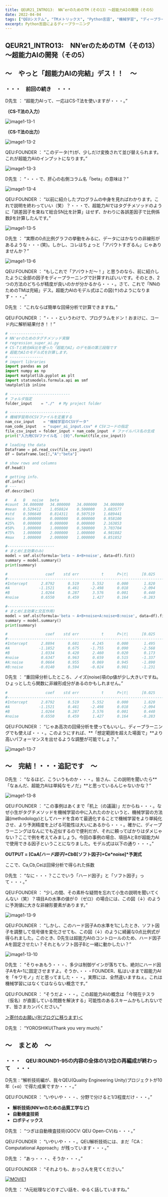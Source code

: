 ```yaml
---
title: QEUR21_INTRO13:　NN’erのためのTM（その13）～超能力AIの開発（その5）
date: 2022-04-04
tags: ["QEUシステム", "TMメトリックス", "Python言語", "機械学習", "ディープラーニング"]
excerpt: Python言語によるディープラーニング
---
```


## QEUR21_INTRO13:　NN’erのためのTM（その13）～超能力AIの開発（その5）

## ～　やっと「超能力AIの完結」デス！！　～

### ・・・　前回の続き　・・・

D先生 ： “超能力AIって、一応はCS-T法を使いますが・・・。”

**（CS-T法の入力）**

![image1-13-1](/2022-04-04-QEUR21_INTRO13/image1-13-1.jpg)

**（CS-T法の出力）**

![image1-13-2](/2022-04-04-QEUR21_INTRO13/image1-13-2.jpg)

QEU:FOUNDER ： “このデータ(↑)が、少しだけ変換されて並び替えられます。これが超能力AIのインプットになります。”

![image1-13-3](/2022-04-04-QEUR21_INTRO13/image1-13-3.jpg)

D先生 ： “・・・で、肝心の右側コラム名「beta」の意味は？”

![image1-13-4](/2022-04-04-QEUR21_INTRO13/image1-13-4.jpg)

QEU:FOUNDER ： “以前に紹介したプログラムの中身を見ればわかります。これで説明を終わっていい（笑）？・・・で、超能力AIではタグチメソッドのように「誤差因子を束ねて総合SN比を計算」はせず、かわりに各誤差因子で比例係数βを計算したんです。”

![image1-13-5](/2022-04-04-QEUR21_INTRO13/image1-13-5.jpg)

D先生 ： “実際の0点比例グラフの挙動をみるに、データにはかなりの非線形があるような・・・(笑)。しかし、コレはちょっと「アバウトすぎるん」じゃありませんか？”

![image1-13-6](/2022-04-04-QEUR21_INTRO13/image1-13-6.jpg)

QEU:FOUNDER ： “もしこれで「アバウトだ～！」と思うのなら、前に紹介したように全部の因子をディープラーニングで計算すればいいです。そのとき、2つの方法のどちらが精度が良いのかが分かるから・・・。さて、これで「NNのためのTMは完結」デス。超能力AIのモデル式はこの図(↑)のようになります・・・。”

D先生 ： “これならば簡単な回帰分析で計算できますね。”

QEU:FOUNDER ： “・・・というわけで、プログラムをドン！おまけに、コード内に解析結果付き！！”

```python
# ---------------
# NN'erのためのタグチメソッド実験
# regression_super_ai.py
# CS-Tと統合AN比を使った「超能力AI」のデモ版の第三段階です
# 超能力AIのモデル式を計算します。
# ---------------
# import libraries
import pandas as pd
import numpy as np
import matplotlib.pyplot as plt
import statsmodels.formula.api as smf
%matplotlib inline

# ---------------------------
# フォルダ指定
folder_input    = "./"  # My project folder

# ---------------------------
# 機械学習用のCSVファイルを定義する
nam_csv_input    = "機械学習のCSVデータ" 
nam_code_input   = "super_ai_input.csv" # CSVコードの指定
file_csv_input = folder_input + nam_code_input  # ファイルパス名の生成 
print("入力用CSVファイル名 ：{0}".format(file_csv_input))

# loading the data
Dataframe = pd.read_csv(file_csv_input)
df = Dataframe.loc[:,"A":"beta"]

# show rows and columns
df.head()

# getting info.
df.info()
# ---
df.describe()

#	A	B	noise	beta
#count	34.000000	34.000000	34.000000	34.000000
#mean	0.529412	1.058824	0.500000	3.683577
#std	0.506640	0.814311	0.507519	1.689441
#min	0.000000	0.000000	0.000000	0.958100
#25%	0.000000	0.000000	0.000000	2.163853
#50%	1.000000	1.000000	0.500000	3.703704
#75%	1.000000	2.000000	1.000000	4.981882
#max	1.000000	2.000000	1.000000	6.851852

#---------------------
# まとめ(主効果のみ)
model = smf.ols(formula='beta ~ A+B+noise', data=df).fit()
summary = model.summary()
print(summary)

#                 coef    std err          t      P>|t|      [0.025      0.975]
#------------------------------------------------------------------------------
#Intercept      2.8792      0.519      5.552      0.000       1.820       3.938
#A             -1.1521      0.461     -2.498      0.018      -2.094      -0.210
#B              1.0264      0.287      3.576      0.001       0.440       1.613
#noise          0.6550      0.459      1.427      0.164      -0.283       1.593

#---------------------
# まとめ(主効果と交互作用)
model = smf.ols(formula='beta ~ A+B+noise+A:noise+B:noise', data=df).fit()
summary = model.summary()
print(summary)

#                 coef    std err          t      P>|t|      [0.025      0.975]
#------------------------------------------------------------------------------
#Intercept      2.8894      0.681      4.245      0.000       1.495       4.284
#A             -1.1852      0.675     -1.755      0.090      -2.568       0.198
#B              1.0334      0.420      2.460      0.020       0.173       1.894
#noise          0.6347      0.963      0.659      0.515      -1.337       2.606
#A:noise        0.0664      0.955      0.069      0.945      -1.890       2.022
#B:noise       -0.0140      0.594     -0.024      0.981      -1.231       1.203

```

D先生 ： “重回帰分析したところ、ノイズ(noise)項のp値が少し大きいですね。ひょっとしたら関数に非線形成分があるのかもしれません。”

```python
#                 coef    std err          t      P>|t|      [0.025      0.975]
#------------------------------------------------------------------------------
#Intercept      2.8792      0.519      5.552      0.000       1.820       3.938
#A             -1.1521      0.461     -2.498      0.018      -2.094      -0.210
#B              1.0264      0.287      3.576      0.001       0.440       1.613
#noise          0.6550      0.459      1.427      0.164      -0.283       1.593

```

QEU:FOUNDER ： “じゃあ高次の回帰分析を使ってもいいし、ディープラーニングでも使えば・・・。このようにすれば、**「想定範囲を超えた場面で」**より高いパフォーマンスを出せるような調整が可能でしょ？。”

![image1-13-7](/2022-04-04-QEUR21_INTRO13/image1-13-7.jpg)

## ～　完結！・・・追記です　～

D先生 ： “なるほど、こういうものか・・・。皆さん、この説明を聞いたら**「なぁんだ、超能力AIは単純なモノだ」**と思っているんじゃないかな？”

![image1-13-8](/2022-04-04-QEUR21_INTRO13/image1-13-8.jpg)

QEU:FOUNDER ： “この事例はあくまで「机上（の議論）」だからね・・・。なぜ小生がタグチメソッドを機械学習の中に入れたのかというと、機械学習の方法論(methodology)としてハードを含めて最適化することで機械学習をより単純化させ、より予測精度を上げる可能性は大いにあるから・・・。確かに、ディープラーニングはなんにでも近似するので便利だが、それに頼ってばかりはダメじゃない？ここで例を考えてみましょう。今回の事例の場合、項目AとBが超能力AIで使用できる因子ということになりました。モデル式は以下の通り・・・。”

__OUTPUT = [Ca*A[ハード因子]+Cb*B[ソフト因子]+Ce*noise]*予測式__

ここで、Ca,Cb,Ceは回帰分析で得られた係数

D先生 ： “なに・・・？ここでいう「ハード因子」と「ソフト因子」って・・・。”

QEU:FOUNDER ： “少しの間、その素朴な疑問を忘れて小生の説明を聞いてくんない（笑）？項目Aの水準の値が０（ゼロ）の場合には、この図（↓）のように予測値に大きな非線形要素があります。”

![image1-13-9](/2022-04-04-QEUR21_INTRO13/image1-13-9.jpg)

QEU:FOUNDER ： “しかし、このハード因子Aの水準を1にしたとき、ソフト因子を調整して信号値を変化させても、この図（↓）のように綺麗な0点比例式が得られました。このとき、D先生は超能力AIのコントロールのため、ハード因子Aを固定させたい？それともソフト因子Bと一緒に動かしたい？”

![image1-13-10](/2022-04-04-QEUR21_INTRO13/image1-13-10.jpg)

D先生 ： “そりゃあもう・・・、多少は制御ゲインが落ちても、絶対にハード因子AをA=1に固定させますよ。そうか、・・・FOUNDER、私はいままで超能力AIを「キワモノ」だと思ってました・・・。実際には、全然違いますねぇ。これは機械学習にはなくてはならない概念です。”

QEU:FOUNDER ： “そうだよ・・・。この超能力AIの概念は「今現在テスラ（仮名）が直面している問題を解決する」可能性のあるスキームかもしれないです、皆さまカンパください。”

[＞寄付のお願い(別ブログに移ります)＜](https://jpnqeur21intro.blogspot.com/2022/02/qeur21intro13nnertm13ai5.html)

D先生 ： “YOROSHIKU(Thank you very much).”


## ～　まとめ　～

### ・・・　QEU:ROUND1-95の内容の全体の1/3位の再編成が終わって　・・・

D先生 : “解析技術編が、我々QEU(Quality Engineering Unity)プロジェクトが10年（+α）で得た成果ですか・・・。”

QEU:FOUNDER ： “いやいや・・・、分野で分けると1/3程度だけ・・・。”

- **解析技術(NN’erのための品質工学など)**
- **自動検査技術**
- **ロボティックス**

D先生 ： “つぎは自動検査技術(QOCV: QEU Open-CV)ね・・・。”

QEU:FOUNDER ： “いやいや・・・。QEU解析技術には、まだ「CA：Computational Approach」が残っています・・・。”

D先生 ： “あっ・・・、そうか・・・。”

QEU:FOUNDER ： “それよりも、おっさんを見てください。”

[![MOVIE1](http://img.youtube.com/vi/aJKWrqnVm2I/0.jpg)](http://www.youtube.com/watch?v=aJKWrqnVm2I "【富山にやってきました】いい天気です。")

D先生 ： “A元総理などのすごい話を、ゆるく話していますね。”
